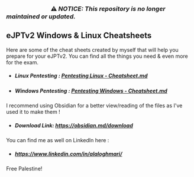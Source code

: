 ### ‎‎‎‎‎‎‎‎ㅤ‎‎‎‎‎‎‎‎ㅤ‎‎‎‎‎‎‎‎ㅤ‎‎‎‎‎‎‎‎ㅤ‎‎‎‎‎‎‎‎ㅤ‎‎‎‎‎‎‎‎ㅤ‎‎‎‎‎‎‎‎‎‎‎‎‎‎‎ㅤ‎‎‎‎‎‎‎‎ㅤ⚠️ *NOTICE: This repository is no longer maintained or updated.*

## eJPTv2 Windows & Linux Cheatsheets


 Here are some of the cheat sheets created by myself that will help you prepare for your eJPTv2.
 You can find all the things you need & even more for the exam.
 
- ##### Linux Pentesting :  [Pentesting Linux - Cheatsheet.md](https://github.com/LoghmariAla/eJPTv2/blob/f888e6602fceb6eed795b36dd69c9e1eb5cdd32f/Pentesting%20Linux%20-%20Cheatsheet.md)
- ##### Windows Pentesting : [Pentesting Windows - Cheatsheet.md](https://github.com/LoghmariAla/eJPTv2/blob/f888e6602fceb6eed795b36dd69c9e1eb5cdd32f/Pentesting%20Windows%20-%20Cheatsheet.md)

I recommend using Obsidian for a better view/reading of the files as I've used it to make them !
- ##### Download Link: https://obsidian.md/download

You can find me as well on LinkedIn here : 
- ##### https://www.linkedin.com/in/alaloghmari/

Free Palestine!
